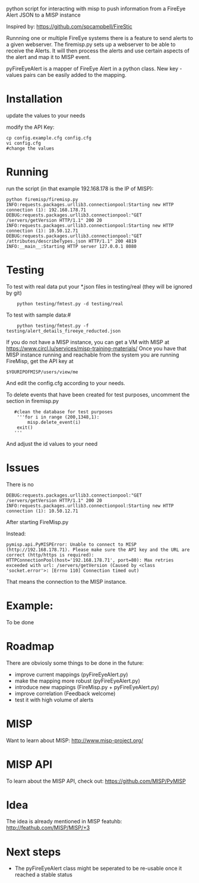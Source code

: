 python script for interacting with misp to push information from a FireEye Alert JSON to a MISP instance

Inspired by: https://github.com/spcampbell/FireStic

Runnning one or multiple FireEye systems there is a feature to send alerts to a given webserver.
The firemisp.py sets up a webserver to be able to receive the Alerts.
It will then process the alerts and use certain aspects of the alert and map it to MISP event.

pyFireEyeAlert is a mapper of FireEye Alert in a python class. New key - values pairs can be easily added to the mapping.


Installation
============

update the values to your needs

modify the API Key:
```
cp config.example.cfg config.cfg
vi config.cfg
#change the values
```

Running
=======

run the script (in that example 192.168.178 is the IP of MISP):

```
python firemisp/firemisp.py
INFO:requests.packages.urllib3.connectionpool:Starting new HTTP connection (1): 192.168.178.71
DEBUG:requests.packages.urllib3.connectionpool:"GET /servers/getVersion HTTP/1.1" 200 20
INFO:requests.packages.urllib3.connectionpool:Starting new HTTP connection (1): 10.50.12.71
DEBUG:requests.packages.urllib3.connectionpool:"GET /attributes/describeTypes.json HTTP/1.1" 200 4819
INFO:__main__:Starting HTTP server 127.0.0.1 8080

```


Testing
=======

To test with real data put your *.json files in testing/real (they will be ignored by git)

```
    python testing/fmtest.py -d testing/real
```

To test with sample data:#

```
    python testing/fmtest.py -f testing/alert_details_fireeye_reducted.json
```

If you do not have a MISP instance, you can get a VM with MISP at https://www.circl.lu/services/misp-training-materials/
Once you have that MISP instance running and reachable from the system you are running FireMisp, get the API key at

```
$YOURIPOFMISP/users/view/me
```

And edit the config.cfg according to your needs.

To delete events that have been created for test purposes, uncomment the section in firemisp.py

```
   #clean the database for test purposes
    '''for i in range (200,1348,1):
        misp.delete_event(i)
    exit()
   '''
```

And adjust the id values to your need


Issues
======

There is no
```
DEBUG:requests.packages.urllib3.connectionpool:"GET /servers/getVersion HTTP/1.1" 200 20
INFO:requests.packages.urllib3.connectionpool:Starting new HTTP connection (1): 10.50.12.71
```
After starting FireMisp.py

Instead:
```
pymisp.api.PyMISPError: Unable to connect to MISP (http://192.168.178.71). Please make sure the API key and the URL are correct (http/https is required): HTTPConnectionPool(host='192.168.178.71', port=80): Max retries exceeded with url: /servers/getVersion (Caused by <class 'socket.error'>: [Errno 110] Connection timed out)
```

That means the connection to the MISP instance.

Example:
========

To be done

Roadmap
=======

There are obviosly some things to be done in the future:
- improve current mappings (pyFireEyeAlert.py)
- make the mapping more robust (pyFireEyeAlert.py)
- introduce new mappings (FireMisp.py + pyFireEyeAlert.py)
- improve correlation (Feedback welcome)
- test it with high volume of alerts

# MISP
Want to learn about MISP: http://www.misp-project.org/

# MISP API
To learn about the MISP API, check out: https://github.com/MISP/PyMISP

# Idea
The idea is already mentioned in MISP featuhb: http://feathub.com/MISP/MISP/+3

# Next steps
- The pyFireEyeAlert class might be seperated to be re-usable once it reached a stable status

